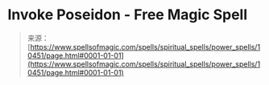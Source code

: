 <!--yml
category: 未分类
date: 2024-06-12 18:47:05
-->

# Invoke Poseidon - Free Magic Spell

> 来源：[https://www.spellsofmagic.com/spells/spiritual_spells/power_spells/10451/page.html#0001-01-01](https://www.spellsofmagic.com/spells/spiritual_spells/power_spells/10451/page.html#0001-01-01)